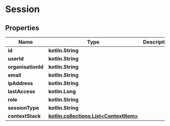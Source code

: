 
# Session

## Properties
Name | Type | Description | Notes
------------ | ------------- | ------------- | -------------
**id** | **kotlin.String** |  | 
**userId** | **kotlin.String** |  | 
**organisationId** | **kotlin.String** |  | 
**email** | **kotlin.String** |  | 
**ipAddress** | **kotlin.String** |  | 
**lastAccess** | **kotlin.Long** |  | 
**role** | **kotlin.String** |  | 
**sessionType** | **kotlin.String** |  | 
**contextStack** | [**kotlin.collections.List&lt;ContextItem&gt;**](ContextItem.md) |  | 



